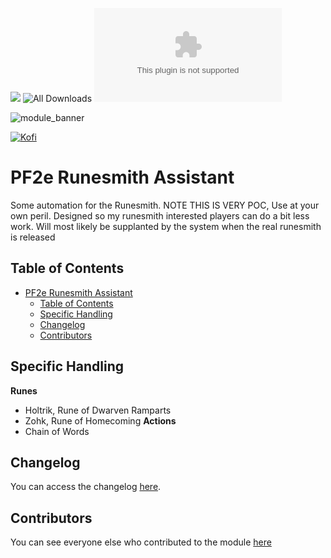 ![](https://img.shields.io/badge/Foundry-v13-informational)
![All Downloads](https://img.shields.io/github/downloads/ChasarooniZ/pf2e-runesmith-assistant/total?color=5e0000&label=All%20Downloads)
![Latest Release Download Count](https://img.shields.io/github/downloads/ChasarooniZ/pf2e-runesmith-assistant/latest/module.zip)

![module_banner](https://github.com/ChasarooniZ/pf2e-usage-updater/assets/79132112/3b2a4f8c-7ba1-4647-b073-d8ecac9d93a6)

[![Kofi](https://img.shields.io/badge/Kofi-F16061.svg?logo=ko-fi&logoColor=white)](https://ko-fi.com/Chasarooni)

<!--- Forge Bazaar Install % Badge -->
<!--- replace <your-module-name> with the `name` in your manifest -->
<!--- ![Forge Installs](https://img.shields.io/badge/dynamic/json?label=Forge%20Installs&query=package.installs&suffix=%25&url=https%3A%2F%2Fforge-vtt.com%2Fapi%2Fbazaar%2Fpackage%2F<your-module-name>&colorB=4aa94a) -->

# PF2e Runesmith Assistant

Some automation for the Runesmith. NOTE THIS IS VERY POC, Use at your own peril. Designed so my runesmith interested players can do a bit less work. Will most likely be supplanted by the system when the real runesmith is released

## Table of Contents

- [PF2e Runesmith Assistant](#pf2e-runesmith-assistant)
  - [Table of Contents](#table-of-contents)
  - [Specific Handling](#specific-handling)
  - [Changelog](#changelog)
  - [Contributors](#contributors)

## Specific Handling

**Runes**

- Holtrik, Rune of Dwarven Ramparts
- Zohk, Rune of Homecoming
  **Actions**
- Chain of Words

## Changelog

You can access the changelog [here](/CHANGELOG.md).

## Contributors

You can see everyone else who contributed to the module [here](CONTRIBUTORS.md)
